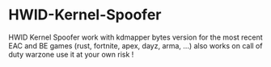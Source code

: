 # HWID-Kernel-Spoofer
HWID Kernel Spoofer work with kdmapper bytes version for the most recent EAC and BE games (rust, fortnite, apex, dayz, arma, ...) also works on call of duty warzone use it at your own risk !
